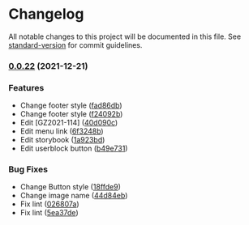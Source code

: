 # Changelog

All notable changes to this project will be documented in this file. See [standard-version](https://github.com/conventional-changelog/standard-version) for commit guidelines.

### [0.0.22](https://github.com/thesixnetwork/definix-uikit/compare/v0.0.21...v0.0.22) (2021-12-21)


### Features

* Change footer style ([fad86db](https://github.com/thesixnetwork/definix-uikit/commit/fad86dbdcc8ee0e26a15273b768f048cee437456))
* Change footer style ([f24092b](https://github.com/thesixnetwork/definix-uikit/commit/f24092bb399a658fe0babf89480cea6f9a2f5890))
* Edit [GZ2021-114] ([40d090c](https://github.com/thesixnetwork/definix-uikit/commit/40d090c955f02d20eec3174e29eb2daf0624e572))
* Edit menu link ([6f3248b](https://github.com/thesixnetwork/definix-uikit/commit/6f3248b6a97825fb1e05826313006f1b5aa77cd1))
* Edit storybook ([1a923bd](https://github.com/thesixnetwork/definix-uikit/commit/1a923bd42bd0a9936832342641d3ead95d09e0ac))
* Edit userblock button ([b49e731](https://github.com/thesixnetwork/definix-uikit/commit/b49e731d7a24e730b392292a0d010ee5df4736b3))


### Bug Fixes

* Change Button style ([18ffde9](https://github.com/thesixnetwork/definix-uikit/commit/18ffde9c3c90abbe44c9f242e72a3b50aa8457b5))
* Change image name ([44d84eb](https://github.com/thesixnetwork/definix-uikit/commit/44d84eb56ccb4cf242e2dca858a7231bc6f7e9d8))
* Fix lint ([026807a](https://github.com/thesixnetwork/definix-uikit/commit/026807a5400881b6b2adb0c13025fb547c0247e0))
* Fix lint ([5ea37de](https://github.com/thesixnetwork/definix-uikit/commit/5ea37de8d0c88e3d1c8a4df7f5cc42e8f8c0525e))
